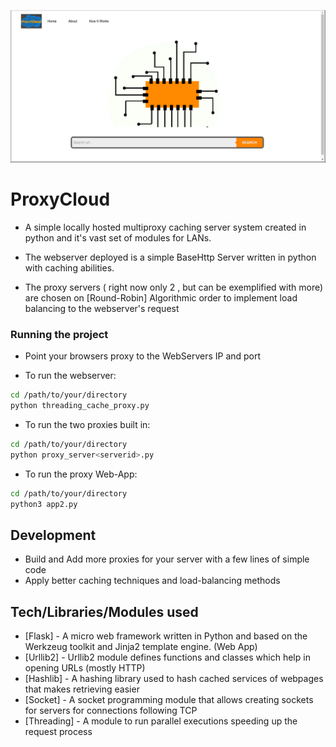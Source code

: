 ![alt text](https://github.com/ManishShettyM/ProxyCloud/blob/master/WebApp.png)


# ProxyCloud
- A simple locally hosted  multiproxy caching server system created in python and it's vast set of modules for LANs.

- The webserver deployed is a simple BaseHttp Server written in python with caching abilities.
- The proxy servers ( right now only 2 , but can be exemplified with more) are chosen on  [Round-Robin] Algorithmic order
  to implement load balancing to the webserver's request




### Running the project

* Point your browsers proxy to the WebServers IP and port

* To run the webserver:

```sh
cd /path/to/your/directory
python threading_cache_proxy.py
```
* To run the two proxies built in:

```sh
cd /path/to/your/directory
python proxy_server<serverid>.py
```

* To run the proxy Web-App:
```sh
cd /path/to/your/directory
python3 app2.py
```
## Development

* Build and Add more proxies for your server with a few lines of simple code
* Apply better caching techniques and load-balancing methods


## Tech/Libraries/Modules used
* [Flask] - A micro web framework written in Python and based on the Werkzeug toolkit and Jinja2 template engine. (Web App)
* [Urllib2] - Urllib2 module defines functions and classes which help in opening URLs (mostly HTTP)
* [Hashlib] - A hashing library used to hash cached services of webpages that makes retrieving easier
* [Socket] - A socket programming module that allows creating sockets for servers for connections following TCP
* [Threading] - A module to run parallel executions speeding up the request process




